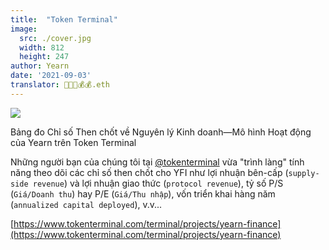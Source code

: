 ```yaml
---
title:  "Token Terminal"
image:
  src: ./cover.jpg
  width: 812
  height: 247
author: Yearn
date: '2021-09-03'
translator: 🤖💵💵💰💰.eth
---
```


![](/_posts/_announcements/token-terminal/1.jpg?w=812&h=247) <br>

Bảng đo Chỉ số Then chốt về Nguyên lý Kinh doanh—Mô hình Hoạt động của Yearn trên Token Terminal

Những người bạn của chúng tôi tại [@tokenterminal](https://twitter.com/tokenterminal) vừa "trình làng" tính năng theo dõi các chỉ số then chốt cho YFI như lợi nhuận bên-cấp (`supply-side revenue`) và lợi nhuận giao thức (`protocol revenue`), tỷ số P/S (`Giá/Doanh thu`) hay P/E (`Giá/Thu nhập`), vốn triển khai hàng năm (`annualized capital deployed`), v.v...

[https://www.tokenterminal.com/terminal/projects/yearn-finance](https://www.tokenterminal.com/terminal/projects/yearn-finance)
